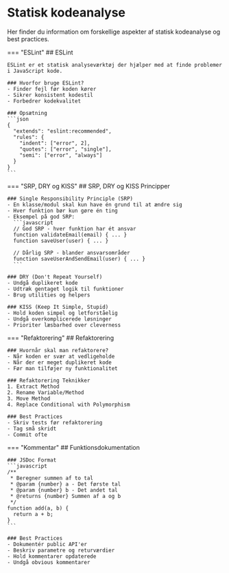 # Statisk kodeanalyse

Her finder du information om forskellige aspekter af statisk kodeanalyse og best practices.

=== "ESLint"
    ## ESLint
    
    ESLint er et statisk analyseværktøj der hjælper med at finde problemer i JavaScript kode.
    
    ### Hvorfor bruge ESLint?
    - Finder fejl før koden kører
    - Sikrer konsistent kodestil
    - Forbedrer kodekvalitet
    
    ### Opsætning
    ```json
    {
      "extends": "eslint:recommended",
      "rules": {
        "indent": ["error", 2],
        "quotes": ["error", "single"],
        "semi": ["error", "always"]
      }
    }
    ```

=== "SRP, DRY og KISS"
    ## SRP, DRY og KISS Principper
    
    ### Single Responsibility Principle (SRP)
    - En klasse/modul skal kun have én grund til at ændre sig
    - Hver funktion bør kun gøre én ting
    - Eksempel på god SRP:
      ```javascript
      // God SRP - hver funktion har ét ansvar
      function validateEmail(email) { ... }
      function saveUser(user) { ... }
      
      // Dårlig SRP - blander ansvarsområder
      function saveUserAndSendEmail(user) { ... }
      ```

    ### DRY (Don't Repeat Yourself)
    - Undgå duplikeret kode
    - Udtræk gentaget logik til funktioner
    - Brug utilities og helpers
    
    ### KISS (Keep It Simple, Stupid)
    - Hold koden simpel og letforståelig
    - Undgå overkomplicerede løsninger
    - Prioriter læsbarhed over cleverness

=== "Refaktorering"
    ## Refaktorering
    
    ### Hvornår skal man refaktorere?
    - Når koden er svær at vedligeholde
    - Når der er meget duplikeret kode
    - Før man tilføjer ny funktionalitet
    
    ### Refaktorering Teknikker
    1. Extract Method
    2. Rename Variable/Method
    3. Move Method
    4. Replace Conditional with Polymorphism
    
    ### Best Practices
    - Skriv tests før refaktorering
    - Tag små skridt
    - Commit ofte

=== "Kommentar"
    ## Funktionsdokumentation
    
    ### JSDoc Format
    ```javascript
    /**
     * Beregner summen af to tal
     * @param {number} a - Det første tal
     * @param {number} b - Det andet tal
     * @returns {number} Summen af a og b
     */
    function add(a, b) {
      return a + b;
    }
    ```
    
    ### Best Practices
    - Dokumentér public API'er
    - Beskriv parametre og returværdier
    - Hold kommentarer opdaterede
    - Undgå obvious kommentarer 
